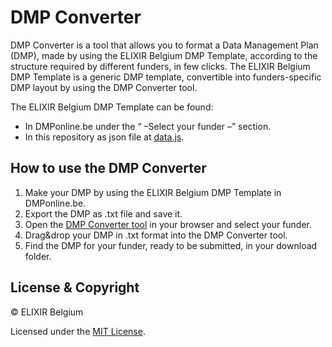 # DMP Converter

DMP Converter is a tool that allows you to format a Data Management Plan (DMP), made by using the ELIXIR Belgium DMP Template, according to the structure required by different funders, in few clicks.
The ELIXIR Belgium DMP Template is a generic DMP template, convertible into funders-specific DMP layout by using the DMP Converter tool.

The ELIXIR Belgium DMP Template can be found:
* In DMPonline.be under the “ –Select your funder –” section.
* In this repository as json file at [data.js](https://github.com/ELIXIR-Belgium/DMPConverter/blob/master/API/config/data.js).


## How to use the DMP Converter 

1. Make your DMP by using the ELIXIR Belgium DMP Template in DMPonline.be.
2. Export the DMP as .txt file and save it.
3. Open the [DMP Converter tool](https://datahub.elixir-belgium.org/converter/) in your browser and select your funder.
4. Drag&drop your DMP in .txt format into the DMP Converter tool.
5. Find the DMP for your funder, ready to be submitted, in your download folder.


## License & Copyright

&copy; ELIXIR Belgium

Licensed under the [MIT License](LICENSE.md).
